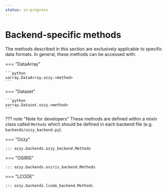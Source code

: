 ```yaml
---
status: in-progress
---
```


# Backend-specific methods

The methods described in this section are exclusively applicable to specific data formats. In general, these methods can be accessed with:


=== "DataArray"

    ```python
    xarray.DataArray.ozzy.<method>
    ```

=== "Dataset"

    ```python
    xarray.Dataset.ozzy.<method>
    ``` 

<!-- A data object (`<data_obj>`) may be a [Dataset][xarray.Dataset] or a [DataArray][xarray.DataArray]. -->

??? note "Note for developers"
    These methods are defined within a mixin class called `Methods` which should be defined in each backend file (e.g. `backends/ozzy_backend.py`).


=== "Ozzy"

    ::: ozzy.backends.ozzy_backend.Methods

=== "OSIRIS"

    ::: ozzy.backends.osiris_backend.Methods

=== "LCODE"

    ::: ozzy.backends.lcode_backend.Methods


